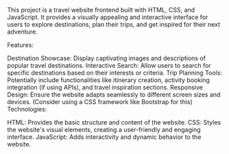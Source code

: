 This project is a travel website frontend built with HTML, CSS, and JavaScript. It provides a visually appealing and interactive interface for users to explore destinations, plan their trips, and get inspired for their next adventure.

Features:

Destination Showcase: Display captivating images and descriptions of popular travel destinations.
Interactive Search: Allow users to search for specific destinations based on their interests or criteria.
Trip Planning Tools: Potentially include functionalities like itinerary creation, activity booking integration (if using APIs), and travel inspiration sections.
Responsive Design: Ensure the website adapts seamlessly to different screen sizes and devices. (Consider using a CSS framework like Bootstrap for this)
Technologies:

HTML: Provides the basic structure and content of the website.
CSS: Styles the website's visual elements, creating a user-friendly and engaging interface.
JavaScript: Adds interactivity and dynamic behavior to the website.
